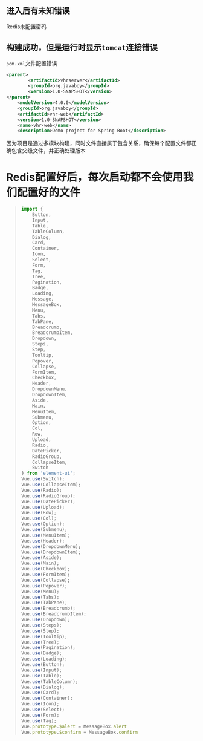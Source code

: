 ## 进入后有未知错误

Redis未配置密码

## 构建成功，但是运行时显示`tomcat`连接错误

`pom.xml`文件配置错误

```xml
<parent>
        <artifactId>vhrserver</artifactId>
        <groupId>org.javaboy</groupId>
        <version>1.0-SNAPSHOT</version>
</parent>
    <modelVersion>4.0.0</modelVersion>
    <groupId>org.javaboy</groupId>
    <artifactId>vhr-web</artifactId>
    <version>1.0-SNAPSHOT</version>
    <name>vhr-web</name>
    <description>Demo project for Spring Boot</description>

```

因为项目是通过多模块构建，同时文件直接属于包含关系，确保每个配置文件都正确包含父级文件，并正确处理版本

# Redis配置好后，每次启动都不会使用我们配置好的文件

> ```javascript
> import {
>     Button,
>     Input,
>     Table,
>     TableColumn,
>     Dialog,
>     Card,
>     Container,
>     Icon,
>     Select,
>     Form,
>     Tag,
>     Tree,
>     Pagination,
>     Badge,
>     Loading,
>     Message,
>     MessageBox,
>     Menu,
>     Tabs,
>     TabPane,
>     Breadcrumb,
>     BreadcrumbItem,
>     Dropdown,
>     Steps,
>     Step,
>     Tooltip,
>     Popover,
>     Collapse,
>     FormItem,
>     Checkbox,
>     Header,
>     DropdownMenu,
>     DropdownItem,
>     Aside,
>     Main,
>     MenuItem,
>     Submenu,
>     Option,
>     Col,
>     Row,
>     Upload,
>     Radio,
>     DatePicker,
>     RadioGroup,
>     CollapseItem,
>     Switch
> } from 'element-ui';
> Vue.use(Switch);
> Vue.use(CollapseItem);
> Vue.use(Radio);
> Vue.use(RadioGroup);
> Vue.use(DatePicker);
> Vue.use(Upload);
> Vue.use(Row);
> Vue.use(Col);
> Vue.use(Option);
> Vue.use(Submenu);
> Vue.use(MenuItem);
> Vue.use(Header);
> Vue.use(DropdownMenu);
> Vue.use(DropdownItem);
> Vue.use(Aside);
> Vue.use(Main);
> Vue.use(Checkbox);
> Vue.use(FormItem);
> Vue.use(Collapse);
> Vue.use(Popover);
> Vue.use(Menu);
> Vue.use(Tabs);
> Vue.use(TabPane);
> Vue.use(Breadcrumb);
> Vue.use(BreadcrumbItem);
> Vue.use(Dropdown);
> Vue.use(Steps);
> Vue.use(Step);
> Vue.use(Tooltip);
> Vue.use(Tree);
> Vue.use(Pagination);
> Vue.use(Badge);
> Vue.use(Loading);
> Vue.use(Button);
> Vue.use(Input);
> Vue.use(Table);
> Vue.use(TableColumn);
> Vue.use(Dialog);
> Vue.use(Card);
> Vue.use(Container);
> Vue.use(Icon);
> Vue.use(Select);
> Vue.use(Form);
> Vue.use(Tag);
> Vue.prototype.$alert = MessageBox.alert
> Vue.prototype.$confirm = MessageBox.confirm
> ```
